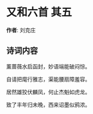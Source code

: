 # 又和六首  其五

**作者**: 刘克庄

## 诗词内容

薰蔷薇水启函封，妙语端能破闷悰。

自请把麾行雅志，渠能腰扇障羞容。

居然雄狡伏麟凤，何止杰魁如虎龙。

致了丰年归未晚，西来诏墨似鸦浓。

